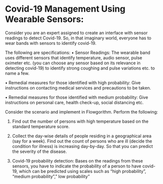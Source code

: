 # Covid-19 Management Using Wearable Sensors:
Consider you are an expert assigned to create an interface with sensor readings to 
detect Covid-19. So, in that imaginary world, everyone has to wear bands with 
sensors to identify covid-19.

The following are specifications:
  • Sensor Readings: The wearable band uses different sensors that identify 
  temperature, audio sensor, pulse oximeter etc. (you can choose any sensor 
  based on its relevance in detecting covid-19) to identify strong coughing and 
  pulse variations etc. to name a few. 
  
  • Remedial measures for those identified with high probability: Give 
  instructions on contacting medical services and precautions to be taken.
  
  • Remedial measures for those identified with medium probability: Give 
  instructions on personal care, health check-up, social distancing etc.
  
Consider the scenario and implement in Flowgorithm. Perform the following:
  1. Find out the number of persons with high temperature based on the standard 
  temperature score.
  
  2. Collect the day-wise details of people residing in a geographical area (say for a 
  week). Find out the count of persons who are ill (decide the condition for 
  illness) is increasing day-by-day. So that you can predict the severity of the 
  disease.
  
  3. Covid-19 probability detection: Bases on the readings from these sensors, you 
  have to indicate the probability of a person to have covid-19, which can be 
  predicted using scales such as “high probability”, “medium probability”,” low 
  probability”
